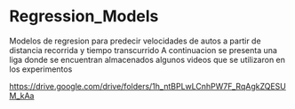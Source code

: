 # Regression_Models
Modelos de regresion para predecir velocidades de autos a partir de distancia recorrida y tiempo transcurrido
A continuacion se presenta una liga donde se encuentran almacenados algunos videos que se utilizaron en los experimentos

https://drive.google.com/drive/folders/1h_ntBPLwLCnhPW7F_RqAgkZQESUM_kAa
